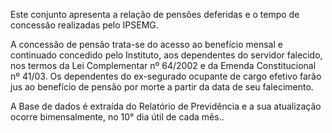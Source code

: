 Este conjunto apresenta a relação de pensões deferidas e o tempo de concessão realizadas pelo IPSEMG.

A concessão de pensão trata-se do acesso ao benefício mensal e continuado concedido pelo Instituto, aos dependentes do servidor falecido, nos termos da Lei Complementar nº 64/2002 e da Emenda Constitucional nº 41/03. Os dependentes do ex-se­gurado ocupante de cargo efetivo farão jus ao benefício de pensão por morte a partir da data de seu falecimento.

A Base de dados é extraída do Relatório de Previdência e a sua atualização ocorre bimensalmente, no 10° dia útil de cada mês..
